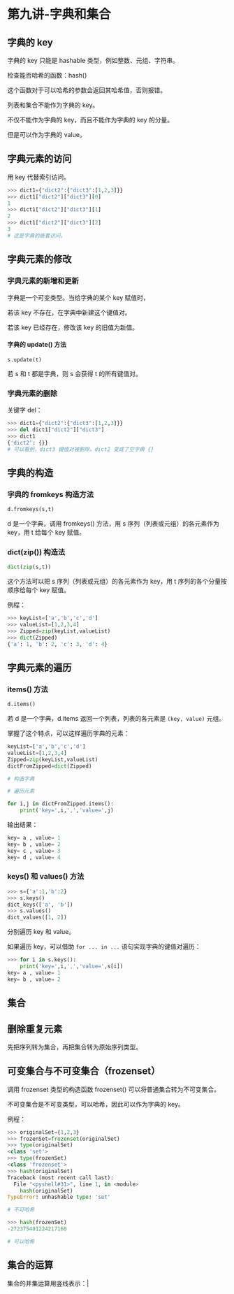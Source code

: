 # 第九讲-字典和集合
## 字典的 key
字典的 key 只能是 hashable 类型，例如整数、元组、字符串。

检查能否哈希的函数：hash()

这个函数对于可以哈希的参数会返回其哈希值，否则报错。

列表和集合不能作为字典的 key。

不仅不能作为字典的 key，而且不能作为字典的 key 的分量。

但是可以作为字典的 value。
## 字典元素的访问
用 key 代替索引访问。
```python
>>> dict1={"dict2":{"dict3":[1,2,3]}}
>>> dict1["dict2"]["dict3"][0]
1
>>> dict1["dict2"]["dict3"][1]
2
>>> dict1["dict2"]["dict3"][2]
3
# 这是字典的嵌套访问。
```
## 字典元素的修改
### 字典元素的新增和更新
字典是一个可变类型。当给字典的某个 key 赋值时，

若该 key 不存在，在字典中新建这个键值对。

若该 key 已经存在，修改该 key 的旧值为新值。
#### 字典的 update() 方法
```
s.update(t)
```
若 s 和 t 都是字典，则 s 会获得 t 的所有键值对。
### 字典元素的删除
关键字 del：
```python
>>> dict1={"dict2":{"dict3":[1,2,3]}}
>>> del dict1["dict2"]["dict3"]
>>> dict1
{'dict2': {}}
# 可以看到，dict3 键值对被删除，dict2 变成了空字典 {}
```
## 字典的构造
### 字典的 fromkeys 构造方法
```python
d.fromkeys(s,t)
```
d 是一个字典，调用 fromkeys() 方法，用 s 序列（列表或元组）的各元素作为 key，用 t 给每个 key 赋值。
### dict(zip()) 构造法
```python
dict(zip(s,t))
```
这个方法可以把 s 序列（列表或元组）的各元素作为 key，用 t 序列的各个分量按顺序给每个 key 赋值。

例程：
```python
>>> keyList=['a','b','c','d']
>>> valueList=[1,2,3,4]
>>> Zipped=zip(keyList,valueList)
>>> dict(Zipped)
{'a': 1, 'b': 2, 'c': 3, 'd': 4}
```
## 字典元素的遍历
### items() 方法
```python
d.items()
```
若 d 是一个字典，d.items 返回一个列表，列表的各元素是 `(key, value)` 元组。

掌握了这个特点，可以这样遍历字典的元素：
```python
keyList=['a','b','c','d']
valueList=[1,2,3,4]
Zipped=zip(keyList,valueList)
dictFromZipped=dict(Zipped)

# 构造字典

# 遍历元素

for i,j in dictFromZipped.items():
    print('key=',i,',','value=',j)
```
输出结果：
```python
key= a , value= 1
key= b , value= 2
key= c , value= 3
key= d , value= 4
```
### keys() 和 values() 方法
```python
>>> s={'a':1,'b':2}
>>> s.keys()
dict_keys(['a', 'b'])
>>> s.values()
dict_values([1, 2])
```
分别遍历 key 和 value。

如果遍历 key，可以借助 `for ... in ...` 语句实现字典的键值对遍历：
```python
>>> for i in s.keys():
	print('key=',i,',','value=',s[i])
key= a , value= 1
key= b , value= 2
```
## 集合
## 删除重复元素
先把序列转为集合，再把集合转为原始序列类型。
## 可变集合与不可变集合（frozenset）
调用 frozenset 类型的构造函数 frozenset() 可以将普通集合转为不可变集合。

不可变集合是不可变类型，可以哈希，因此可以作为字典的 key。

例程：
```python
>>> originalSet={1,2,3}
>>> frozenSet=frozenset(originalSet)
>>> type(originalSet)
<class 'set'>
>>> type(frozenSet)
<class 'frozenset'>
>>> hash(originalSet)
Traceback (most recent call last):
  File "<pyshell#31>", line 1, in <module>
    hash(originalSet)
TypeError: unhashable type: 'set'

# 不可哈希

>>> hash(frozenSet)
-272375401224217160

# 可以哈希
```
## 集合的运算
集合的并集运算用竖线表示：|
